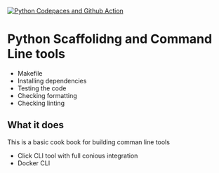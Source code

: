 [![Python Codepaces and Github Action](https://github.com/mrdatafreak/codespace-devops/actions/workflows/main.yml/badge.svg)](https://github.com/mrdatafreak/codespace-devops/actions/workflows/main.yml)

# Python Scaffolidng and Command Line tools
- Makefile
- Installing dependencies
- Testing the code
- Checking formatting
- Checking linting

## What it does
This is a basic cook book for building comman line tools

* Click CLI tool with full conious integration
* Docker CLI

